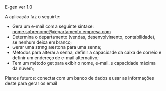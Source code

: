 E-gen ver 1.0

A aplicação faz o seguinte:

- Gera um e-mail com a seguinte sintaxe: nome.sobrenome@departamento.empresa.com;
- Determina o departamento (vendas, desenvolvimento, contabilidade), se nenhum deixa em branco;
- Gerar uma string aleatória para uma senha;
- Métodos para alterar a senha, definir a capacidade da caixa de correio e definir um endereço de e-mail alternativo;
- Tem um método get para exibir o nome, e-mail. e capacidade máxima da núvem;

Planos futuros: conectar com um banco de dados e usar as informações deste para gerar os email
